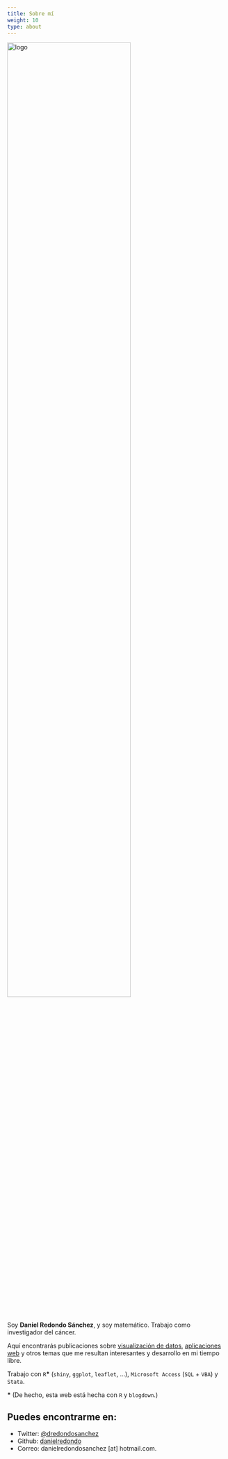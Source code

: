 ```yaml
---
title: Sobre mí
weight: 10
type: about
---
```


<img src="/about/logo_about.jpeg" alt="logo" style="width: 75%;"/>


Soy **Daniel Redondo Sánchez**, y soy matemático. Trabajo como investigador del cáncer.

Aquí encontrarás publicaciones sobre [visualización de datos](/tags/visualizando/), [aplicaciones web](/aplicaciones/) y otros temas que me resultan interesantes y  desarrollo en mi tiempo libre.

Trabajo con `R`**\*** (`shiny`, `ggplot`, `leaflet`, ...), `Microsoft Access` (`SQL` + `VBA`) y `Stata`.

**\*** (De hecho, esta web está hecha con `R` y `blogdown`.)

## Puedes encontrarme en:

* Twitter: [@dredondosanchez](https://twitter.com/dredondosanchez)  
* Github: [danielredondo](https://github.com/danielredondo)
* Correo: danielredondosanchez [at] hotmail.com.